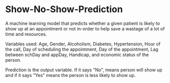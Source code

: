 # Show-No-Show-Prediction
A machine learning model that predicts whether a given patient is likely to show up at an appointment or not in-order to help save a wastage of a lot of time and resources. 

Variables used: Age, Gender, Alcoholism, Diabetes, Hypertension, Hour of the call, Day of scheduling the appointment, Day of the appointment, Lag between schDay and appDay, Handicap, and economic status of the person.

Prediction is the output variable. If it says "No", means person will show up and if it says "Yes" means the person is less likely to show up.
